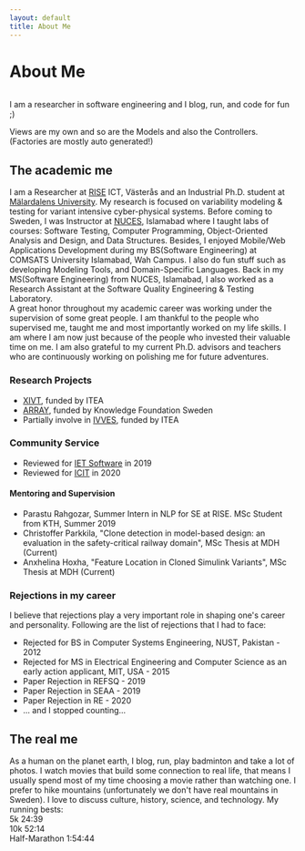 ```yaml
---
layout: default
title: About Me
---
```


<div class="post">
	<h1 class="pageTitle">About Me</h1>
	<img src="{{ 'http://www.es.mdh.se/img/staff/3953-staff.jpg' | prepend: site.baseurl }}" alt="">
	<p class="intro">I am a researcher in software engineering and I blog, run, and code for fun ;)</p>
	<p>Views are my own and so are the Models and also the Controllers. (Factories are mostly auto generated!)</p>
	<h2>The academic me</h2>
	<p>I am a Researcher at <a href="https://ri.se/muhammad-abbas" target="_blank">RISE</a> ICT, Västerås and an Industrial Ph.D. student at <a href="http://www.es.mdh.se/staff/3953-Muhammad_Abbas" target="_blank">Mälardalens University</a>. My research is focused on variability modeling & testing for variant intensive cyber-physical systems. Before coming to Sweden, I was Instructor at <a href="nu.edu.pk" target="_blank">NUCES</a>, Islamabad where I taught labs of courses: Software Testing, Computer Programming, Object-Oriented Analysis and Design, and Data Structures. Besides, I enjoyed Mobile/Web Applications Development during my BS(Software Engineering) at COMSATS University Islamabad, Wah Campus. I also do fun stuff such as developing Modeling Tools, and Domain-Specific Languages. Back in my MS(Software Engineering) from NUCES, Islamabad, I also worked as a Research Assistant at the Software Quality Engineering & Testing Laboratory.<br />
	A great honor throughout my academic career was working under the supervision of some great people. I am thankful to the people who supervised me, taught me and most importantly worked on my life skills. I am where I am now just because of the people who invested their valuable time on me. I am also grateful to my current Ph.D. advisors and teachers who are continuously working on polishing me for future adventures.</p>
	<h3>Research Projects</h3>
	<ul>
		<li><a href="https://www.ri.se/en/what-we-do/projects/xivt-excellence-variant-testing" target="_blank">XIVT</a>, funded by ITEA</li>
		<li><a href="https://www.es.mdh.se/projects/497-ARRAY" target="_blank">ARRAY</a>, funded by Knowledge Foundation Sweden</li>
		<li>Partially involve in <a href="https://www.ri.se/en/what-we-do/projects/ivves-industrial-grade-verification-and-validation-evolving-systems" target="_blank">IVVES</a>, funded by ITEA</li>
	</ul>
	<h3>Community Service</h3>
	<ul>
		<li>Reviewed for <a href="https://digital-library.theiet.org/content/journals/iet-sen" target="_blank">IET Software</a> in 2019</li>
		<li>Reviewed for <a href="https://www.itba.edu.ar/intranet/icit2020/" target="_blank">ICIT</a> in 2020</li>
	</ul>
	<h4>Mentoring and Supervision</h4>
	<ul>
		<li>Parastu Rahgozar, Summer Intern in NLP for SE at RISE. MSc Student from KTH, Summer 2019</li>
		<li>Christoffer Parkkila, "Clone detection in model-based design: an evaluation in the safety-critical railway domain", MSc Thesis at MDH (Current)</li>
		<li>Anxhelina Hoxha, "Feature Location in Cloned Simulink Variants", MSc Thesis at MDH (Current)</li>
	</ul>
	<h3>Rejections in my career</h3>
	<p>I believe that rejections play a very important role in shaping one's career and personality. Following are the list of rejections that I had to face:</p>
	<ul>
		<li>Rejected for BS in Computer Systems Engineering, NUST, Pakistan - 2012</li>
		<li>Rejected for MS in Electrical Engineering and Computer Science as an early action applicant, MIT, USA - 2015</li>
		<li>Paper Rejection in REFSQ - 2019</li>
		<li>Paper Rejection in SEAA - 2019</li>
		<li>Paper Rejection in RE - 2020</li>
		<li>... and I stopped counting...</li>
	</ul>
	<h2>The real me</h2>
	<p>As a human on the planet earth, I blog, run, play badminton and take a lot of photos. I watch movies that build some connection to real life, that means I usually spend most of my time choosing a movie rather than watching one. I prefer to hike mountains (unfortunately we don't have real mountains in Sweden). I love to discuss culture, history, science, and technology. My running bests:<br>
		5k 24:39 <br>
		10k 52:14 <br>
		Half-Marathon 1:54:44</p>
</div>
